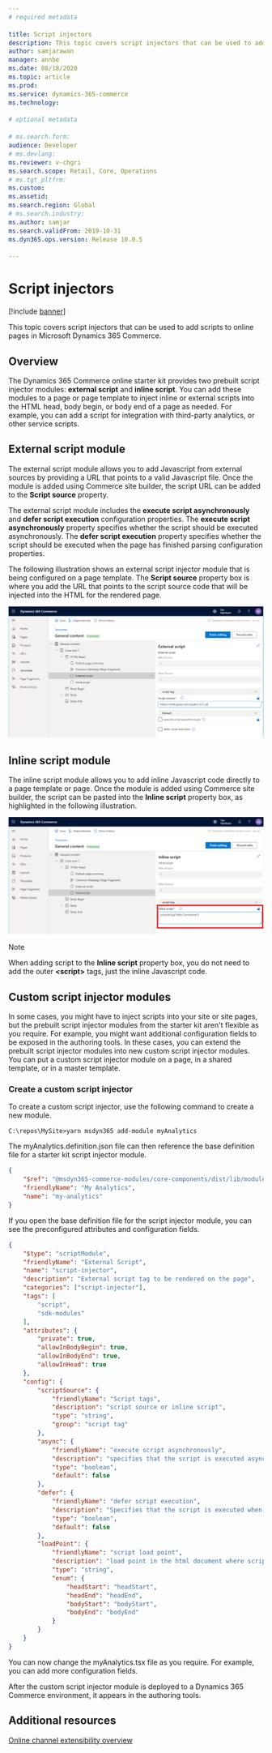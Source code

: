 ```yaml
---
# required metadata

title: Script injectors
description: This topic covers script injectors that can be used to add scripts to online pages in Microsoft Dynamics 365 Commerce.
author: samjarawan
manager: annbe
ms.date: 08/18/2020
ms.topic: article
ms.prod: 
ms.service: dynamics-365-commerce
ms.technology: 

# optional metadata

# ms.search.form: 
audience: Developer
# ms.devlang: 
ms.reviewer: v-chgri
ms.search.scope: Retail, Core, Operations
# ms.tgt_pltfrm: 
ms.custom: 
ms.assetid: 
ms.search.region: Global
# ms.search.industry: 
ms.author: samjar
ms.search.validFrom: 2019-10-31
ms.dyn365.ops.version: Release 10.0.5

---
```

# Script injectors

[!include [banner](../includes/banner.md)]

This topic covers script injectors that can be used to add scripts to online pages in Microsoft Dynamics 365 Commerce.

## Overview

The Dynamics 365 Commerce online starter kit provides two prebuilt script injector modules: **external script** and **inline script**. You can add these modules to a page or page template to inject inline or external scripts into the HTML head, body begin, or body end of a page as needed. For example, you can add a script for integration with third-party analytics, or other service scripts.

## External script module

The external script module allows you to add Javascript from external sources by providing a URL that points to a valid Javascript file. Once the module is added using Commerce site builder, the script URL can be added to the **Script source** property.

The external script module includes the **execute script asynchronously** and **defer script execution** configuration properties. The **execute script asynchronously** property specifies whether the script should be executed asynchronously. The **defer script execution** property specifies whether the script should be executed when the page has finished parsing configuration properties.

The following illustration shows an external script injector module that is being configured on a page template. The **Script source** property box is where you add the URL that points to the script source code that will be injected into the HTML for the rendered page.

![External script module properties in site builder](media/script-injector.png)

## Inline script module

The inline script module allows you to add inline Javascript code directly to a page template or page. Once the module is added using Commerce site builder, the script can be pasted into the **Inline script** property box, as highlighted in the following illustration. 

![Inline script module properties in site builder](media/inline-script-injector.png)

> [!NOTE]
> When adding script to the **Inline script** property box, you do not need to add the outer **\<script\>** tags, just the inline Javascript code.

## Custom script injector modules

In some cases, you might have to inject scripts into your site or site pages, but the prebuilt script injector modules from the starter kit aren't flexible as you require. For example, you might want additional configuration fields to be exposed in the authoring tools. In these cases, you can extend the prebuilt script injector modules into new custom script injector modules. You can put a custom script injector module on a page, in a shared template, or in a master template.

### Create a custom script injector

To create a custom script injector, use the following command to create a new module. 

```Console
C:\repos\MySite>yarn msdyn365 add-module myAnalytics
```

The myAnalytics.definition.json file can then reference the base definition file for a starter kit script injector module.

```json
{
    "$ref": "@msdyn365-commerce-modules/core-components/dist/lib/modules/script-injector/script-injector.definition.json",
    "friendlyName": "My Analytics",
    "name": "my-analytics"
}
```

If you open the base definition file for the script injector module, you can see the preconfigured attributes and configuration fields.

```json
{
    "$type": "scriptModule",
    "friendlyName": "External Script",
    "name": "script-injector",
    "description": "External script tag to be rendered on the page",
    "categories": ["script-injector"],
    "tags": [
        "script",
        "sdk-modules"
    ],
    "attributes": {
        "private": true,
        "allowInBodyBegin": true,
        "allowInBodyEnd": true,
        "allowInHead": true
    },
    "config": {
        "scriptSource": {
            "friendlyName": "Script tags",
            "description": "script source or inline script",
            "type": "string",
            "group": "script tag"
        },
        "async": {
            "friendlyName": "execute script asynchronously",
            "description": "specifies that the script is executed asynchronously",
            "type": "boolean",
            "default": false
        },
        "defer": {
            "friendlyName": "defer script execution",
            "description": "Specifies that the script is executed when the page has finished parsing",
            "type": "boolean",
            "default": false
        },
        "loadPoint": {
            "friendlyName": "script load point",
            "description": "load point in the html document where script tag should be loaded",
            "type": "string",
            "enum": {
                "headStart": "headStart",
                "headEnd": "headEnd",
                "bodyStart": "bodyStart",
                "bodyEnd": "bodyEnd"
            }
        }
    }
}
```

You can now change the myAnalytics.tsx file as you require. For example, you can add more configuration fields.

After the custom script injector module is deployed to a Dynamics 365 Commerce environment, it appears in the authoring tools.

## Additional resources

[Online channel extensibility overview](overview.md)
